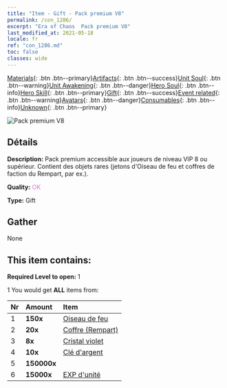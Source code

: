 ```yaml
---
title: "Item - Gift - Pack premium V8"
permalink: /con_1286/
excerpt: "Era of Chaos  Pack premium V8"
last_modified_at: 2021-05-18
locale: fr
ref: "con_1286.md"
toc: false
classes: wide
---
```

 [Materials](/ItemsFR/){: .btn .btn--primary}[Artifacts](/ItemsFR/Artifacts/){: .btn .btn--success}[Unit Soul](/ItemsFR/UnitSoul/){: .btn .btn--warning}[Unit Awakening](/ItemsFR/UnitAwakening/){: .btn .btn--danger}[Hero Soul](/ItemsFR/HeroSoul/){: .btn .btn--info}[Hero Skill](/ItemsFR/HeroSkill/){: .btn .btn--primary}[Gift](/ItemsFR/Gift/){: .btn .btn--success}[Event related](/ItemsFR/Events/){: .btn .btn--warning}[Avatars](/ItemsFR/Avatars/){: .btn .btn--danger}[Consumables](/ItemsFR/Consumables/){: .btn .btn--info}[Unknown](/ItemsFR/Unknown/){: .btn .btn--primary}

 ![Pack premium V8](/images/t/i_905008.png)

## Détails
 **Description:** Pack premium accessible aux joueurs de niveau VIP 8 ou supérieur. Contient des objets rares (jetons d'Oiseau de feu et coffres de faction du Rempart, par ex.).

 **Quality:** <span style="color: #DA70D6">OK</span>

 **Type:** Gift

## Gather

  None

## This item contains:

 **Required Level to open:** 1

 1 You would get **ALL** items  from:

  | Nr | Amount |     Item    |
  |:---|:-------|:------------|
  | 1 |  **150x** | [Oiseau de feu](/ItemsFR/unt_268/) |  | 
  | 2 |  **20x** | [Coffre (Rempart)](/ItemsFR/con_1270/) |  | 
  | 3 |  **8x** | [Cristal violet](/ItemsFR/con_720/) |  | 
  | 4 |  **10x** | [Clé d'argent](/ItemsFR/con_693/) |  | 
  | 5 |  **150000x** | <i class="fas fa-coins"/> |  | 
  | 6 |  **15000x** | [EXP d'unité](/ItemsFR/con_902/) |  | 
